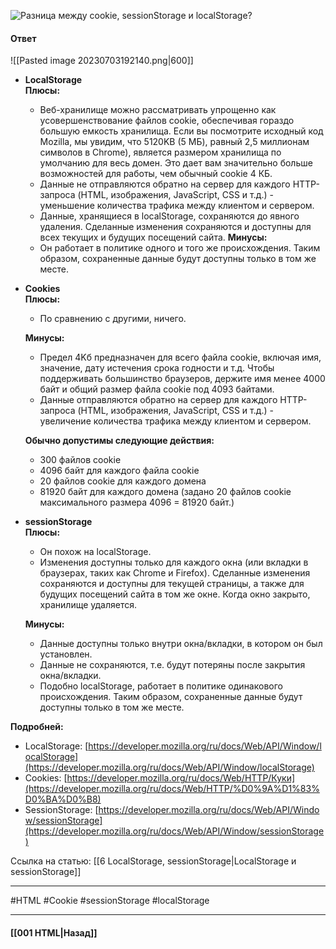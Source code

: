 ![Разница между `cookie`, `sessionStorage` и `localStorage`?](https://youtu.be/nvktMVFM0_M?t=604)

#### Ответ

![[Pasted image 20230703192140.png|600]]

- **LocalStorage**  
    **Плюсы:**
    - Веб-хранилище можно рассматривать упрощенно как усовершенствование файлов cookie, обеспечивая гораздо большую емкость хранилища. Если вы посмотрите исходный код Mozilla, мы увидим, что 5120KB (5 МБ), равный 2,5 миллионам символов в Chrome), является размером хранилища по умолчанию для весь домен. Это дает вам значительно больше возможностей для работы, чем обычный cookie 4 КБ.
    - Данные не отправляются обратно на сервер для каждого HTTP-запроса (HTML, изображения, JavaScript, CSS и т.д.) - уменьшение количества трафика между клиентом и сервером.
    - Данные, хранящиеся в localStorage, сохраняются до явного удаления. Сделанные изменения сохраняются и доступны для всех текущих и будущих посещений сайта.
    **Минусы:**
    - Он работает в политике одного и того же происхождения. Таким образом, сохраненные данные будут доступны только в том же месте.
    
- **Cookies**  
    **Плюсы:**
    - По сравнению с другими, ничего.
    
    **Минусы:**
    - Предел 4Kб предназначен для всего файла cookie, включая имя, значение, дату истечения срока годности и т.д. Чтобы поддерживать большинство браузеров, держите имя менее 4000 байт и общий размер файла cookie под 4093 байтами.
    - Данные отправляются обратно на сервер для каждого HTTP-запроса (HTML, изображения, JavaScript, CSS и т.д.) - увеличение количества трафика между клиентом и сервером.
    
    **Обычно допустимы следующие действия:**
    - 300 файлов cookie
    - 4096 байт для каждого файла cookie
    - 20 файлов cookie для каждого домена
    - 81920 байт для каждого домена (задано 20 файлов cookie максимального размера 4096 = 81920 байт.)
    
- **sessionStorage**  
    **Плюсы:**
    - Он похож на localStorage.
    - Изменения доступны только для каждого окна (или вкладки в браузерах, таких как Chrome и Firefox). Сделанные изменения сохраняются и доступны для текущей страницы, а также для будущих посещений сайта в том же окне. Когда окно закрыто, хранилище удаляется.
    
    **Минусы:**
    - Данные доступны только внутри окна/вкладки, в котором он был установлен.
    - Данные не сохраняются, т.е. будут потеряны после закрытия окна/вкладки.
    - Подобно localStorage, работает в политике одинакового происхождения. Таким образом, сохраненные данные будут доступны только в том же месте.

**Подробней:**
- LocalStorage: [https://developer.mozilla.org/ru/docs/Web/API/Window/localStorage](https://developer.mozilla.org/ru/docs/Web/API/Window/localStorage)
- Cookies: [https://developer.mozilla.org/ru/docs/Web/HTTP/Куки](https://developer.mozilla.org/ru/docs/Web/HTTP/%D0%9A%D1%83%D0%BA%D0%B8)
- SessionStorage: [https://developer.mozilla.org/ru/docs/Web/API/Window/sessionStorage](https://developer.mozilla.org/ru/docs/Web/API/Window/sessionStorage)

Ссылка на статью: [[6 LocalStorage, sessionStorage|LocalStorage и sessionStorage]]

___
#HTML #Cookie #sessionStorage #localStorage 

___

#### [[001 HTML|Назад]]